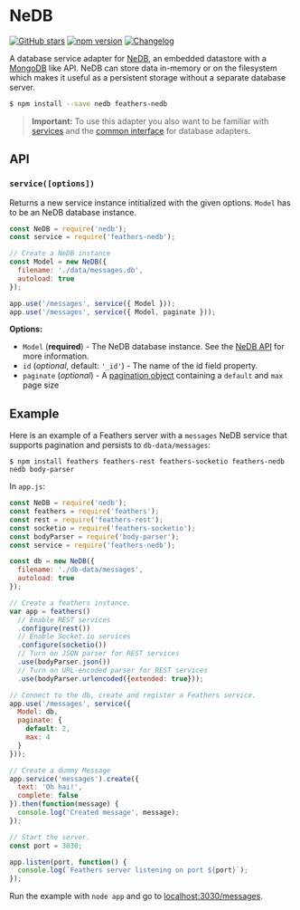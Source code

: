 # NeDB

[![GitHub stars](https://img.shields.io/github/stars/feathersjs/feathers-nedb.svg?style=social&label=Star)](https://github.com/feathersjs/feathers-nedb/)
[![npm version](https://img.shields.io/npm/v/feathers-nedb.svg?style=flat-square)](https://www.npmjs.com/package/feathers-nedb)
[![Changelog](https://img.shields.io/badge/changelog-.md-blue.svg?style=flat-square)](https://github.com/feathersjs/feathers-nedb/blob/master/CHANGELOG.md)

A database service adapter for [NeDB](https://github.com/louischatriot/nedb), an embedded datastore with a [MongoDB](https://www.mongodb.org/) like API. NeDB can store data in-memory or on the filesystem which makes it useful as a persistent storage without a separate database server.

```bash
$ npm install --save nedb feathers-nedb
```

> **Important:** To use this adapter you also want to be familiar with [services](../services/readme.md) and the [common interface](./common.md) for database adapters.

## API

### `service([options])`

Returns a new service instance intitialized with the given options. `Model` has to be an NeDB database instance.

```js
const NeDB = require('nedb');
const service = require('feathers-nedb');

// Create a NeDB instance
const Model = new NeDB({
  filename: './data/messages.db',
  autoload: true
});

app.use('/messages', service({ Model }));
app.use('/messages', service({ Model, paginate }));
```

__Options:__

- `Model` (**required**) - The NeDB database instance. See the [NeDB API](https://github.com/louischatriot/nedb#api) for more information.
- `id` (*optional*, default: `'_id'`) - The name of the id field property.
- `paginate` (*optional*) - A [pagination object](pagination.md) containing a `default` and `max` page size

## Example

Here is an example of a Feathers server with a `messages` NeDB service that supports pagination and persists to `db-data/messages`:

```
$ npm install feathers feathers-rest feathers-socketio feathers-nedb nedb body-parser
```

In `app.js`:

```js
const NeDB = require('nedb');
const feathers = require('feathers');
const rest = require('feathers-rest');
const socketio = require('feathers-socketio');
const bodyParser = require('body-parser');
const service = require('feathers-nedb');

const db = new NeDB({
  filename: './db-data/messages',
  autoload: true
});

// Create a feathers instance.
var app = feathers()
  // Enable REST services
  .configure(rest())
  // Enable Socket.io services
  .configure(socketio())
  // Turn on JSON parser for REST services
  .use(bodyParser.json())
  // Turn on URL-encoded parser for REST services
  .use(bodyParser.urlencoded({extended: true}));

// Connect to the db, create and register a Feathers service.
app.use('/messages', service({
  Model: db,
  paginate: {
    default: 2,
    max: 4
  }
}));

// Create a dummy Message
app.service('messages').create({
  text: 'Oh hai!',
  complete: false
}).then(function(message) {
  console.log('Created message', message);
});

// Start the server.
const port = 3030;

app.listen(port, function() {
  console.log(`Feathers server listening on port ${port}`);
});
```

Run the example with `node app` and go to [localhost:3030/messages](http://localhost:3030/messages).
